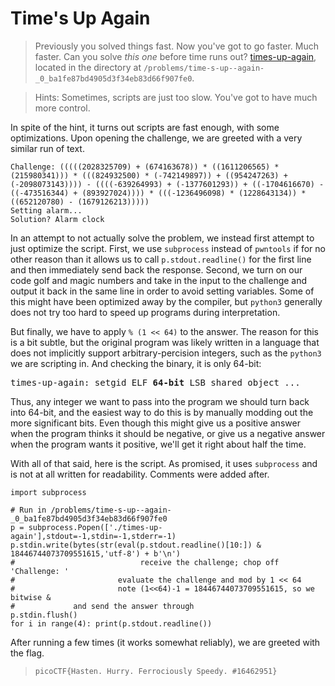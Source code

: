 # Time's Up Again

> Previously you solved things fast. Now you've got to go faster. Much faster. Can you solve *this one* before time runs out? [times-up-again](times-up-again), located in the directory at ``/problems/time-s-up--again-_0_ba1fe87bd4905d3f34eb83d66f907fe0``.

> Hints: Sometimes, scripts are just too slow. You've got to have much more control.

In spite of the hint, it turns out scripts are fast enough, with some optimizations. Upon opening the challenge, we are greeted with a very similar run of text.
```
Challenge: (((((2028325709) + (674163678)) * ((1611206565) * (215980341))) * (((824932500) * (-742149897)) + ((954247263) + (-2098073143)))) - ((((-639264993) + (-1377601293)) + ((-1704616670) - ((-473516344) + (893927024)))) * (((-1236496098) * (1228643134)) * ((652120780) - (1679126213)))))
Setting alarm...
Solution? Alarm clock
```
In an attempt to not actually solve the problem, we instead first attempt to just optimize the script. First, we use ``subprocess`` instead of ``pwntools`` if for no other reason than it allows us to call ``p.stdout.readline()`` for the first line and then immediately send back the response. Second, we turn on our code golf and magic numbers and take in the input to the challenge and output it back in the same line in order to avoid setting variables. Some of this might have been optimized away by the compiler, but ``python3`` generally does not try too hard to speed up programs during interpretation.

But finally, we have to apply ``% (1 << 64)`` to the answer. The reason for this is a bit subtle, but the original program was likely written in a language that does not implicitly support arbitrary-percision integers, such as the ``python3`` we are scripting in. And checking the binary, it is only 64-bit:
<pre>
times-up-again: setgid ELF <b>64-bit</b> LSB shared object ...
</pre>
Thus, any integer we want to pass into the program we should turn back into 64-bit, and the easiest way to do this is by manually modding out the more significant bits. Even though this might give us a positive answer when the program thinks it should be negative, or give us a negative answer when the program wants it positive, we'll get it right about half the time.

With all of that said, here is the script. As promised, it uses ``subprocess`` and is not at all written for readability. Comments were added after.
```python3
import subprocess

# Run in /problems/time-s-up--again-_0_ba1fe87bd4905d3f34eb83d66f907fe0
p = subprocess.Popen(['./times-up-again'],stdout=-1,stdin=-1,stderr=-1)
p.stdin.write(bytes(str(eval(p.stdout.readline()[10:]) & 18446744073709551615,'utf-8') + b'\n')
#                            receive the challenge; chop off 'Challenge: '
#                       evaluate the challenge and mod by 1 << 64
#                       note (1<<64)-1 = 18446744073709551615, so we bitwise &
#             and send the answer through
p.stdin.flush()
for i in range(4): print(p.stdout.readline())
```
After running a few times (it works somewhat reliably), we are greeted with the flag.
> ``picoCTF{Hasten. Hurry. Ferrociously Speedy. #16462951}``
